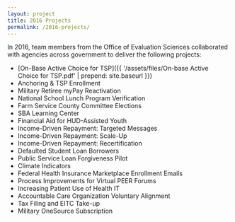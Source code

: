 ```yaml
---
layout: project
title: 2016 Projects
permalink: /2016-projects/
---
```


In 2016, team members from the Office of Evaluation Sciences collaborated with agencies across government to deliver the following projects: 

- [On-Base Active Choice for TSP]({{ '/assets/files/On-base Active Choice for TSP.pdf' | prepend: site.baseurl }})
- Anchoring & TSP Enrollment 
- Military Retiree myPay Reactivation 
- National School Lunch Program Verification 
- Farm Service County Committee Elections 
- SBA Learning Center 
- Financial Aid for HUD-Assisted Youth 
- Income-Driven Repayment: Targeted Messages 
- Income-Driven Repayment: Scale-Up 
- Income-Driven Repayment: Recertification 
- Defaulted Student Loan Borrowers 
- Public Service Loan Forgiveness Pilot 
- Climate Indicators 
- Federal Health Insurance Marketplace Enrollment Emails 
- Process Improvements for Virtual PEER Forums 
- Increasing Patient Use of Health IT 
- Accountable Care Organization Voluntary Alignment 
- Tax Filing and EITC Take-up 
- Military OneSource Subscription

